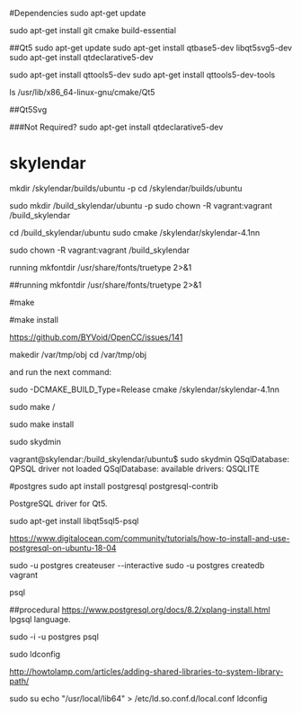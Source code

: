 #Dependencies
sudo apt-get update

sudo apt-get install git cmake build-essential


##Qt5
sudo apt-get update
sudo apt-get install qtbase5-dev libqt5svg5-dev
sudo apt-get install qtdeclarative5-dev

sudo apt-get install qttools5-dev
sudo apt-get install qttools5-dev-tools


ls /usr/lib/x86_64-linux-gnu/cmake/Qt5

##Qt5Svg


###Not Required?
sudo apt-get install qtdeclarative5-dev


# skylendar


mkdir /skylendar/builds/ubuntu -p
cd /skylendar/builds/ubuntu

sudo mkdir /build_skylendar/ubuntu -p
sudo chown -R vagrant:vagrant /build_skylendar

cd /build_skylendar/ubuntu
sudo cmake /skylendar/skylendar-4.1nn

sudo chown -R vagrant:vagrant /build_skylendar

running mkfontdir /usr/share/fonts/truetype  2>&1


##running mkfontdir /usr/share/fonts/truetype  2>&1


#make


#make install




https://github.com/BYVoid/OpenCC/issues/141

makedir /var/tmp/obj
cd /var/tmp/obj

and run the next command:

sudo -DCMAKE_BUILD_Type=Release cmake /skylendar/skylendar-4.1nn




sudo make /


sudo make install


sudo skydmin


vagrant@skylendar:/build_skylendar/ubuntu$ sudo skydmin
QSqlDatabase: QPSQL driver not loaded
QSqlDatabase: available drivers: QSQLITE


#postgres
sudo apt install postgresql postgresql-contrib


 PostgreSQL driver for Qt5.


sudo apt-get install libqt5sql5-psql

https://www.digitalocean.com/community/tutorials/how-to-install-and-use-postgresql-on-ubuntu-18-04

sudo -u postgres createuser --interactive
sudo -u postgres createdb vagrant


psql


##procedural
https://www.postgresql.org/docs/8.2/xplang-install.html
lpgsql language.

sudo -i -u postgres
psql




sudo ldconfig



http://howtolamp.com/articles/adding-shared-libraries-to-system-library-path/


sudo su
echo "/usr/local/lib64" > /etc/ld.so.conf.d/local.conf
ldconfig
